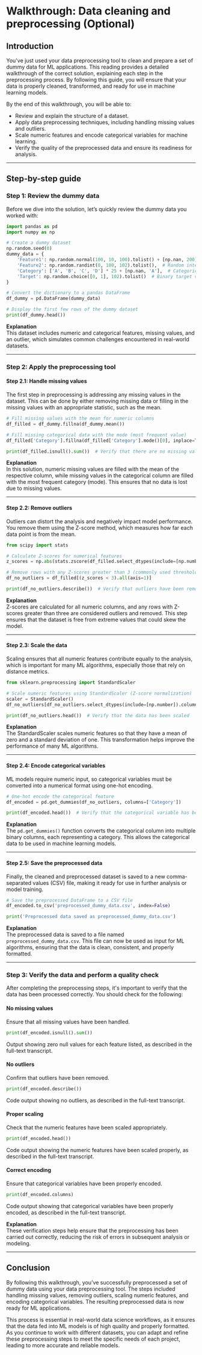 # Walkthrough: Data cleaning and preprocessing (Optional)

## Introduction

You've just used your data preprocessing tool to clean and prepare a set of dummy data for ML applications. This reading provides a detailed walkthrough of the correct solution, explaining each step in the preprocessing process. By following this guide, you will ensure that your data is properly cleaned, transformed, and ready for use in machine learning models.

By the end of this walkthrough, you will be able to: 

- Review and explain the structure of a dataset.
- Apply data preprocessing techniques, including handling missing values and outliers.
- Scale numeric features and encode categorical variables for machine learning.
- Verify the quality of the preprocessed data and ensure its readiness for analysis.

---

## Step-by-step guide

### Step 1: Review the dummy data 

Before we dive into the solution, let’s quickly review the dummy data you worked with:

```python
import pandas as pd
import numpy as np

# Create a dummy dataset
np.random.seed(0)
dummy_data = {
    'Feature1': np.random.normal(100, 10, 100).tolist() + [np.nan, 200],  # Normally distributed with an outlier
    'Feature2': np.random.randint(0, 100, 102).tolist(),  # Random integers
    'Category': ['A', 'B', 'C', 'D'] * 25 + [np.nan, 'A'],  # Categorical with some missing values
    'Target': np.random.choice([0, 1], 102).tolist()  # Binary target variable
}

# Convert the dictionary to a pandas DataFrame
df_dummy = pd.DataFrame(dummy_data)

# Display the first few rows of the dummy dataset
print(df_dummy.head())
```

**Explanation**  
This dataset includes numeric and categorical features, missing values, and an outlier, which simulates common challenges encountered in real-world datasets.

---

### Step 2: Apply the preprocessing tool 

#### Step 2.1: Handle missing values 

The first step in preprocessing is addressing any missing values in the dataset. This can be done by either removing missing data or filling in the missing values with an appropriate statistic, such as the mean.

```python
# Fill missing values with the mean for numeric columns
df_filled = df_dummy.fillna(df_dummy.mean())

# Fill missing categorical data with the mode (most frequent value)
df_filled['Category'].fillna(df_filled['Category'].mode()[0], inplace=True)

print(df_filled.isnull().sum())  # Verify that there are no missing values
```

**Explanation**  
In this solution, numeric missing values are filled with the mean of the respective column, while missing values in the categorical column are filled with the most frequent category (mode). This ensures that no data is lost due to missing values.

---

#### Step 2.2: Remove outliers 

Outliers can distort the analysis and negatively impact model performance. You remove them using the Z-score method, which measures how far each data point is from the mean.

```python
from scipy import stats

# Calculate Z-scores for numerical features
z_scores = np.abs(stats.zscore(df_filled.select_dtypes(include=[np.number])))

# Remove rows with any Z-scores greater than 3 (commonly used threshold for outliers)
df_no_outliers = df_filled[(z_scores < 3).all(axis=1)]

print(df_no_outliers.describe())  # Verify that outliers have been removed
```

**Explanation**  
Z-scores are calculated for all numeric columns, and any rows with Z-scores greater than three are considered outliers and removed. This step ensures that the dataset is free from extreme values that could skew the model.

---

#### Step 2.3: Scale the data 

Scaling ensures that all numeric features contribute equally to the analysis, which is important for many ML algorithms, especially those that rely on distance metrics.

```python
from sklearn.preprocessing import StandardScaler

# Scale numeric features using StandardScaler (Z-score normalization)
scaler = StandardScaler()
df_no_outliers[df_no_outliers.select_dtypes(include=[np.number]).columns] = scaler.fit_transform(df_no_outliers.select_dtypes(include=[np.number]))

print(df_no_outliers.head())  # Verify that the data has been scaled
```

**Explanation**  
The StandardScaler scales numeric features so that they have a mean of zero and a standard deviation of one. This transformation helps improve the performance of many ML algorithms.

---

#### Step 2.4: Encode categorical variables 

ML models require numeric input, so categorical variables must be converted into a numerical format using one-hot encoding.

```python
# One-hot encode the categorical feature
df_encoded = pd.get_dummies(df_no_outliers, columns=['Category'])

print(df_encoded.head())  # Verify that the categorical variable has been encoded
```

**Explanation**  
The `pd.get_dummies()` function converts the categorical column into multiple binary columns, each representing a category. This allows the categorical data to be used in machine learning models.

---

#### Step 2.5: Save the preprocessed data

Finally, the cleaned and preprocessed dataset is saved to a new comma-separated values (CSV) file, making it ready for use in further analysis or model training.

```python
# Save the preprocessed DataFrame to a CSV file
df_encoded.to_csv('preprocessed_dummy_data.csv', index=False)

print('Preprocessed data saved as preprocessed_dummy_data.csv')
```

**Explanation**  
The preprocessed data is saved to a file named `preprocessed_dummy_data.csv`. This file can now be used as input for ML algorithms, ensuring that the data is clean, consistent, and properly formatted.

---

### Step 3: Verify the data and perform a quality check 

After completing the preprocessing steps, it's important to verify that the data has been processed correctly. You should check for the following:

#### No missing values  
Ensure that all missing values have been handled.

```python
print(df_encoded.isnull().sum())
```
Output showing zero null values for each feature listed, as described in the full-text transcript.

#### No outliers  
Confirm that outliers have been removed.

```python
print(df_encoded.describe())
```
Code output showing no outliers, as described in the full-text transcript.

#### Proper scaling  
Check that the numeric features have been scaled appropriately.

```python
print(df_encoded.head())
```
Code output showing the numeric features have been scaled properly, as described in the full-text transcript.

#### Correct encoding  
Ensure that categorical variables have been properly encoded.

```python
print(df_encoded.columns)
```
Code output showing that categorical variables have been properly encoded, as described in the full-text transcript.

**Explanation**  
These verification steps help ensure that the preprocessing has been carried out correctly, reducing the risk of errors in subsequent analysis or modeling.

---

## Conclusion

By following this walkthrough, you’ve successfully preprocessed a set of dummy data using your data preprocessing tool. The steps included handling missing values, removing outliers, scaling numeric features, and encoding categorical variables. The resulting preprocessed data is now ready for ML applications.

This process is essential in real-world data science workflows, as it ensures that the data fed into ML models is of high quality and properly formatted. As you continue to work with different datasets, you can adapt and refine these preprocessing steps to meet the specific needs of each project, leading to more accurate and reliable models.